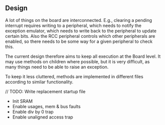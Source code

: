 ## Design

A lot of things on the board are interconnected. E.g., clearing a pending interrupt requires writing to a peripheral, which needs to notify the exception emulator, which needs to write back to the peripheral to update certain bits. Also the RCC peripheral controls which other peripherals are enabled, so there needs to be some way for a given peripheral to check this.

The current design therefore aims to keep all execution at the Board level. It may use methods on children where possible, but it is very difficult, as many things need to be able to raise an exception.

To keep it less cluttered, methods are implemented in different files according to similar functionality.

// TODO: Write replacement startup file
- Init SRAM
- Enable usages, mem & bus faults
- Enable div by 0 trap
- Enable unaligned access trap
